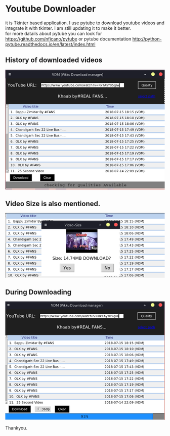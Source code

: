 # Youtube Downloader  
it is Tkinter based application.
I use pytube to download youtube videos and integrate it with tkinter.
I am still updating it to make it better.  
for more datails about pytube you can look for https://github.com/nficano/pytube
or pytube documentation http://python-pytube.readthedocs.io/en/latest/index.html  
## History of downloaded videos  
![VDM](images/image1.png)  
## Video Size is also mentioned.  
![VDM](images/image2.png)  
## During Downloading  
![VDM](images/image3.png)  

Thankyou.  
